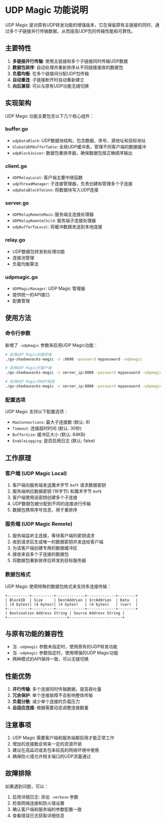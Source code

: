 # UDP Magic 功能说明

UDP Magic 是对原有UDP转发功能的增强版本，它在保留原有主链接的同时，通过多个子链接并行传输数据，从而提高UDP包的传输性能和可靠性。

## 主要特性

1. **多链接并行传输**: 使用主链接和多个子链接同时传输UDP数据
2. **数据包排序**: 自动处理并重新排序从不同链接接收的数据包
3. **负载均衡**: 在多个链接间分配UDP包传输
4. **自动重连**: 子链接断开时自动重新建立
5. **向后兼容**: 可以与原有UDP功能无缝切换

## 实现架构

UDP Magic 功能主要包含以下几个核心组件：

### buffer.go
- `udpDataBlock`: UDP数据块结构，包含数据、序号、源地址和目标地址
- `GlobalUDPBufferTable`: 全局UDP缓冲表，管理不同客户端的数据缓冲
- `udpBlockJoiner`: 数据包重排序器，确保数据包按正确顺序输出

### client.go
- `UDPRelayLocal`: 客户端主要中继函数
- `udpThreadManager`: 子连接管理器，负责创建和管理多个子连接
- `udpDataBlockToConn`: 将数据块写入UDP连接

### server.go
- `UDPRelayRemoteMain`: 服务端主连接处理器
- `UDPRelayRemoteChild`: 服务端子连接处理器
- `udpBufferToLocal`: 将缓冲数据发送到本地连接

### relay.go
- UDP数据包转发和处理功能
- 连接池管理
- 负载均衡算法

### udpmagic.go
- `UDPMagicManager`: UDP Magic 管理器
- 提供统一的API接口
- 配置管理

## 使用方法

### 命令行参数

新增了 `-udpmagic` 参数来启用UDP Magic功能：

```bash
# 启用UDP Magic的服务端
./go-shadowsocks-magic -s :8080 -password mypassword -udpmagic

# 启用UDP Magic的客户端 
./go-shadowsocks-magic -c server_ip:8080 -password mypassword -udpmagic -socks :1080 -u

# 启用UDP Magic的UDP隧道
./go-shadowsocks-magic -c server_ip:8080 -password mypassword -udpmagic -udptun :8053=8.8.8.8:53
```

### 配置选项

UDP Magic 支持以下配置选项：

- `MaxConnections`: 最大子连接数 (默认: 8)
- `Timeout`: 连接超时时间 (默认: 30秒)
- `BufferSize`: 缓冲区大小 (默认: 64KB)
- `EnableLogging`: 是否启用日志 (默认: false)

## 工作原理

### 客户端 (UDP Magic Local)

1. 客户端向服务端发送魔术字节 `0xFF` 请求数据密钥
2. 服务端响应数据密钥 (16字节) 和魔术字节 `0xFE`
3. 客户端使用该密钥创建多个子连接
4. UDP数据包被分配到不同的连接进行传输
5. 数据包携带序号信息，用于重排序

### 服务端 (UDP Magic Remote)

1. 服务端监听主连接，等待客户端的密钥请求
2. 收到请求后生成唯一的数据密钥并发送给客户端
3. 为该客户端创建专用的数据缓冲区
4. 接收来自多个子连接的数据包
5. 将数据包重新排序后转发到目标服务器

### 数据包格式

UDP Magic 使用特殊的数据包格式来支持多连接传输：

```
+----------+----------+-------------+-------------+--------+
| BlockID  | Size     | DestAddrLen | SrcAddrLen  | Data   |
| (4 bytes)| (4 bytes)| (4 bytes)   | (4 bytes)   | (var)  |
+----------+----------+-------------+-------------+--------+
| Destination Address String | Source Address String |
+---------------------------+------------------------+
```

## 与原有功能的兼容性

- 当 `-udpmagic` 参数未指定时，使用原有的UDP转发功能
- 当 `-udpmagic` 参数指定时，使用增强的UDP Magic功能
- 两种模式的API保持一致，可以无缝切换

## 性能优势

1. **并行传输**: 多个连接同时传输数据，提高吞吐量
2. **冗余保护**: 单个连接故障不会影响整体传输
3. **负载分散**: 减少单个连接的负载压力
4. **自适应连接**: 根据需要动态调整连接数量

## 注意事项

1. UDP Magic 需要客户端和服务端都启用才能正常工作
2. 增加的连接数会带来一定的资源开销
3. 建议在高延迟或丢包率较高的网络环境中使用
4. 确保防火墙允许相关端口的UDP流量通过

## 故障排除

如果遇到问题，可以：

1. 启用详细日志: 添加 `-verbose` 参数
2. 检查网络连接和防火墙设置
3. 确认客户端和服务端的参数配置一致
4. 查看错误日志获取详细信息
